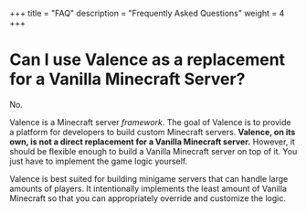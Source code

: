 +++
title = "FAQ"
description = "Frequently Asked Questions"
weight = 4
+++

# Can I use Valence as a replacement for a Vanilla Minecraft Server?

No.

Valence is a Minecraft server *framework*. The goal of Valence is to provide a platform for developers to build custom Minecraft servers. **Valence, on its own, is not a direct replacement for a Vanilla Minecraft server.** However, it should be flexible enough to build a Vanilla Minecraft server on top of it. You just have to implement the game logic yourself.

Valence is best suited for building minigame servers that can handle large amounts of players. It intentionally implements the least amount of Vanilla Minecraft so that you can appropriately override and customize the logic.
